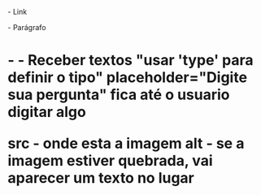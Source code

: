 <a> - Link
<p> - Parágrafo
<h1> - 
<Imput> - Receber textos "usar 'type' para definir o tipo"
placeholder="Digite sua pergunta" fica até o usuario digitar algo

src - onde esta a imagem
alt - se a imagem estiver quebrada, vai aparecer um texto no lugar